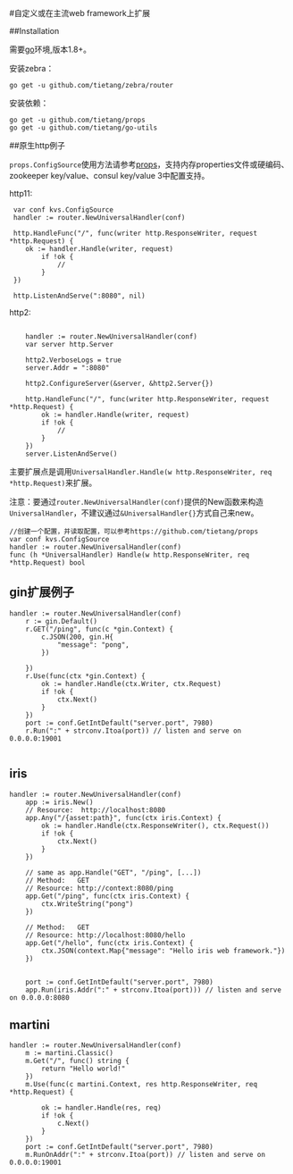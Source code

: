 
#自定义或在主流web framework上扩展

##Installation

需要[go](<https://golang.org/dl/>)环境,版本1.8+。

安装zebra：

```
go get -u github.com/tietang/zebra/router
```

安装依赖：

```
go get -u github.com/tietang/props
go get -u github.com/tietang/go-utils
```



##原生http例子

`props.ConfigSource`使用方法请参考[props](<https://github.com/tietang/props>)，支持内存properties文件或硬编码、zookeeper key/value、consul key/value 3中配置支持。

http11:


```golang
 var conf kvs.ConfigSource
 handler := router.NewUniversalHandler(conf)

 http.HandleFunc("/", func(writer http.ResponseWriter, request *http.Request) {
    ok := handler.Handle(writer, request)
        if !ok {
            //
        }
 })

 http.ListenAndServe(":8080", nil)
```
http2:

```golang

    handler := router.NewUniversalHandler(conf)
    var server http.Server

    http2.VerboseLogs = true
    server.Addr = ":8080"

    http2.ConfigureServer(&server, &http2.Server{})

    http.HandleFunc("/", func(writer http.ResponseWriter, request *http.Request) {
        ok := handler.Handle(writer, request)
        if !ok {
            //
        }
    })
    server.ListenAndServe() 
```

主要扩展点是调用`UniversalHandler.Handle(w http.ResponseWriter, req *http.Request)`来扩展。


注意：要通过`router.NewUniversalHandler(conf)`提供的New函数来构造`UniversalHandler`，不建议通过`&UniversalHandler{}`方式自己来new。

```golang
//创建一个配置，并读取配置，可以参考https://github.com/tietang/props
var conf kvs.ConfigSource
handler := router.NewUniversalHandler(conf)
func (h *UniversalHandler) Handle(w http.ResponseWriter, req *http.Request) bool
```

## gin扩展例子

```golang
handler := router.NewUniversalHandler(conf)
	r := gin.Default()
	r.GET("/ping", func(c *gin.Context) {
		c.JSON(200, gin.H{
			"message": "pong",
		})

	})
	r.Use(func(ctx *gin.Context) {
		ok := handler.Handle(ctx.Writer, ctx.Request)
		if !ok {
			ctx.Next()
		}
	})
	port := conf.GetIntDefault("server.port", 7980)
	r.Run(":" + strconv.Itoa(port)) // listen and serve on 0.0.0.0:19001
	
```

## iris

```golang
handler := router.NewUniversalHandler(conf)
	app := iris.New()
	// Resource:  http://localhost:8080
	app.Any("/{asset:path}", func(ctx iris.Context) {
		ok := handler.Handle(ctx.ResponseWriter(), ctx.Request())
		if !ok {
			ctx.Next()
		}
	})
	
	// same as app.Handle("GET", "/ping", [...])
	// Method:   GET
	// Resource: http://context:8080/ping
	app.Get("/ping", func(ctx iris.Context) {
		ctx.WriteString("pong")
	})

	// Method:   GET
	// Resource: http://localhost:8080/hello
	app.Get("/hello", func(ctx iris.Context) {
		ctx.JSON(context.Map{"message": "Hello iris web framework."})
	})
	

	port := conf.GetIntDefault("server.port", 7980)
	app.Run(iris.Addr(":" + strconv.Itoa(port))) // listen and serve on 0.0.0.0:8080
```
## martini


```golang
handler := router.NewUniversalHandler(conf)
	m := martini.Classic()
	m.Get("/", func() string {
		return "Hello world!"
	})
	m.Use(func(c martini.Context, res http.ResponseWriter, req *http.Request) {

		ok := handler.Handle(res, req)
		if !ok {
			c.Next()
		}
	})
	port := conf.GetIntDefault("server.port", 7980)
	m.RunOnAddr(":" + strconv.Itoa(port)) // listen and serve on 0.0.0.0:19001
```